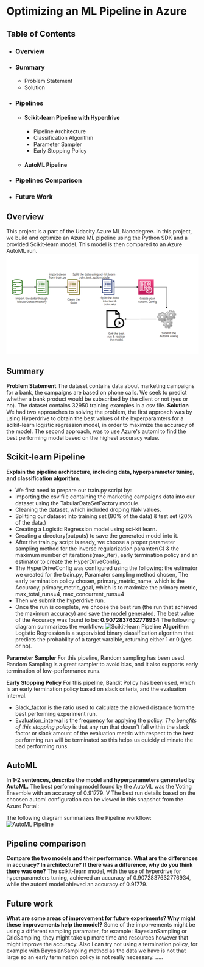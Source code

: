 # Optimizing an ML Pipeline in Azure
## Table of Contents
* ### Overview
* ### Summary
  * Problem Statement
  * Solution
* ### Pipelines
  * #### Scikit-learn Pipeline with Hyperdrive
     * Pipeline Architecture
     * Classification Algorithm
     * Parameter Sampler
     * Early Stopping Policy
  * #### AutoML Pipeline
* ### Pipelines Comparison
* ### Future Work

## Overview
This project is a part of the Udacity Azure ML Nanodegree.
In this project, we build and optimize an Azure ML pipeline using the Python SDK and a provided Scikit-learn model.
This model is then compared to an Azure AutoML run.
![Screenshot](automl_pipeline.png)

## Summary
**Problem Statement** 
The dataset contains data about marketing campaigns for a bank, the campaigns are based on phone calls. We seek to predict whether a bank product would be subscribed by the client or not (yes or no).
The dataset contains 32950 training examples in a csv file.
**Solution**
We had two approaches to solving the problem, the first approach was by using Hyperdrive to obtain the best values of the hyperparamters for a scikit-learn logistic regression model, in order to maximize the accuracy of the model.
The second approach, was to use Azure's automl to find the best performing model based on the highest accuracy value.

## Scikit-learn Pipeline
**Explain the pipeline architecture, including data, hyperparameter tuning, and classification algorithm.**
* We first need to prepare our train.py script by:
 * Importing the csv file containing the marketing campaigns data into our dataset using the TabularDataSetFactory module.
 * Cleaning the dataset, which included droping NaN values.
 * Splitting our dataset into training set (80% of the data) & test set (20% of the data.) 
 * Creating a Logistic Regression model using sci-kit learn.
 * Creating a directory(outputs) to save the generated model into it.
* After the train.py script is ready, we choose a proper parameter sampling method for the inverse regularization paramter(C) & the maximum number of iterations(max_iter), early termination policy and an estimator to create the HyperDriveConfig.
 * The HyperDriveConfig was configured using the following:
                             the estimator we created for the train.py,
                             Paramater sampling method chosen,
                             The early termination policy chosen,
                             primary_metric_name, which is the Accuracy,
                             primary_metric_goal, which is to maximize the primary metric,
                             max_total_runs=4,
                             max_concurrent_runs=4
* Then we submit the hyperdrive run.
* Once the run is complete, we choose the best run (the run that achieved the maximum accuracy) and save the model generated.
 The best value of the Accuracy was found to be: **0.9072837632776934**
The following diagram summarizes the workflow:
![Scikit-learn Pipeline](https://github.com/dinaabdulrasoul/optimizing-an-ml-pipeline/blob/master/hyperdrive_pipeline.PNG)
**Algorithm** 
Logistic Regression is a supervisied binary classification algorithm that predicts the probability of a target varaible, returning either 1 or 0 (yes or no).

**Parameter Sampler**
For this pipeline, Random sampling has been used. 
Random Sampling is a great sampler to avoid bias, and it also supports early termination of low-performance runs.

**Early Stopping Policy**
For this pipeline, Bandit Policy has been used, which is an early termination policy based on slack criteria, and the evaluation interval. 
* Slack_factor is the ratio used to calculate the allowed distance from the best performing experiment run.
* Evaluation_interval is the frequency for applying the policy.
*The benefits of this stopping policy* is that any run that doesn't fall within the slack factor or slack amount of the evaluation metric with respect to the best performing run will be terminated so this helps us quickly eliminate the bad performing runs.

## AutoML
**In 1-2 sentences, describe the model and hyperparameters generated by AutoML.**
The best performing model found by the AutoML was the Voting Ensemble with an accuracy of 0.91779.
V
The best run details based on the choosen automl configuration can be viewed in this snapshot from the Azure Portal:

The following diagram summarizes the Pipeline workflow:
![AutoML Pipeline](https://github.com/dinaabdulrasoul/optimizing-an-ml-pipeline/blob/master/Automl_pipeline.PNG)

## Pipeline comparison
**Compare the two models and their performance. What are the differences in accuracy? In architecture? If there was a difference, why do you think there was one?**
The scikit-learn model, with the use of hyperdrive for hyperparameters tuning, achieved an accuracy of 0.9072837632776934, while the automl model ahieved an accuracy of 0.91779.

## Future work
**What are some areas of improvement for future experiments? Why might these improvements help the model?**
Some of the imporvements might be using a different sampling paramater, for example: BayesianSampling or GridSampling, they might take up more time and resources however that might improve the accuracy.
Also I can try not using a termination policy, for example with BayesianSampling method as the data we have is not that large so an early termination policy is not really necessary. 
.....
